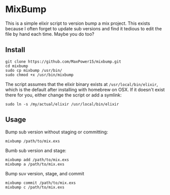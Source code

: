 # MixBump

This is a simple elixir script to version bump a mix project. This exists
because I often forget to update sub versions and find it tedious to edit the
file by hand each time. Maybe you do too?

## Install

    git clone https://github.com/MaxPower15/mixbump.git
    cd mixbump
    sudo cp mixbump /usr/bin/
    sudo chmod +x /usr/bin/mixbump

The script assumes that the elixir binary exists at `/usr/local/bin/elixir`,
which is the default after installing with homebrew on OSX. If it doesn't
exist there for you, either change the script or add a symlink:

    sudo ln -s /my/actual/elixir /usr/local/bin/elixir

## Usage

Bump sub version without staging or committing:

    mixbump /path/to/mix.exs

Bumb sub version and stage:

    mixbump add /path/to/mix.exs
    mixbump a /path/to/mix.exs

Bump suv version, stage, and commit

    mixbump commit /path/to/mix.exs
    mixbump c /path/to/mix.exs
